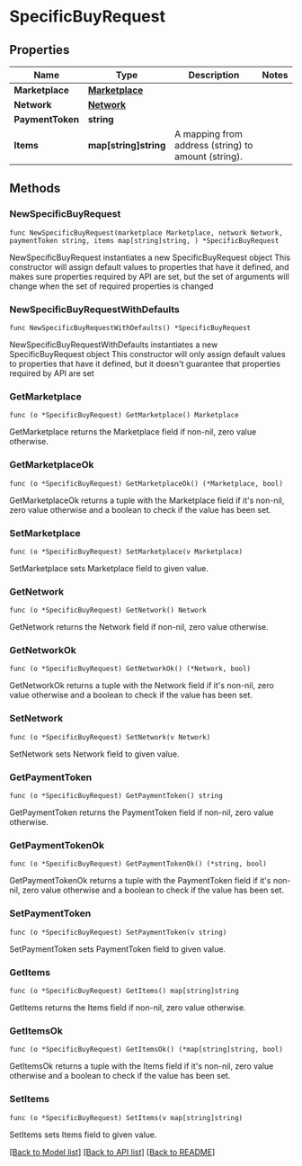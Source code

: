 # SpecificBuyRequest

## Properties

Name | Type | Description | Notes
------------ | ------------- | ------------- | -------------
**Marketplace** | [**Marketplace**](Marketplace.md) |  | 
**Network** | [**Network**](Network.md) |  | 
**PaymentToken** | **string** |  | 
**Items** | **map[string]string** | A mapping from address (string) to amount (string). | 

## Methods

### NewSpecificBuyRequest

`func NewSpecificBuyRequest(marketplace Marketplace, network Network, paymentToken string, items map[string]string, ) *SpecificBuyRequest`

NewSpecificBuyRequest instantiates a new SpecificBuyRequest object
This constructor will assign default values to properties that have it defined,
and makes sure properties required by API are set, but the set of arguments
will change when the set of required properties is changed

### NewSpecificBuyRequestWithDefaults

`func NewSpecificBuyRequestWithDefaults() *SpecificBuyRequest`

NewSpecificBuyRequestWithDefaults instantiates a new SpecificBuyRequest object
This constructor will only assign default values to properties that have it defined,
but it doesn't guarantee that properties required by API are set

### GetMarketplace

`func (o *SpecificBuyRequest) GetMarketplace() Marketplace`

GetMarketplace returns the Marketplace field if non-nil, zero value otherwise.

### GetMarketplaceOk

`func (o *SpecificBuyRequest) GetMarketplaceOk() (*Marketplace, bool)`

GetMarketplaceOk returns a tuple with the Marketplace field if it's non-nil, zero value otherwise
and a boolean to check if the value has been set.

### SetMarketplace

`func (o *SpecificBuyRequest) SetMarketplace(v Marketplace)`

SetMarketplace sets Marketplace field to given value.


### GetNetwork

`func (o *SpecificBuyRequest) GetNetwork() Network`

GetNetwork returns the Network field if non-nil, zero value otherwise.

### GetNetworkOk

`func (o *SpecificBuyRequest) GetNetworkOk() (*Network, bool)`

GetNetworkOk returns a tuple with the Network field if it's non-nil, zero value otherwise
and a boolean to check if the value has been set.

### SetNetwork

`func (o *SpecificBuyRequest) SetNetwork(v Network)`

SetNetwork sets Network field to given value.


### GetPaymentToken

`func (o *SpecificBuyRequest) GetPaymentToken() string`

GetPaymentToken returns the PaymentToken field if non-nil, zero value otherwise.

### GetPaymentTokenOk

`func (o *SpecificBuyRequest) GetPaymentTokenOk() (*string, bool)`

GetPaymentTokenOk returns a tuple with the PaymentToken field if it's non-nil, zero value otherwise
and a boolean to check if the value has been set.

### SetPaymentToken

`func (o *SpecificBuyRequest) SetPaymentToken(v string)`

SetPaymentToken sets PaymentToken field to given value.


### GetItems

`func (o *SpecificBuyRequest) GetItems() map[string]string`

GetItems returns the Items field if non-nil, zero value otherwise.

### GetItemsOk

`func (o *SpecificBuyRequest) GetItemsOk() (*map[string]string, bool)`

GetItemsOk returns a tuple with the Items field if it's non-nil, zero value otherwise
and a boolean to check if the value has been set.

### SetItems

`func (o *SpecificBuyRequest) SetItems(v map[string]string)`

SetItems sets Items field to given value.



[[Back to Model list]](../README.md#documentation-for-models) [[Back to API list]](../README.md#documentation-for-api-endpoints) [[Back to README]](../README.md)


